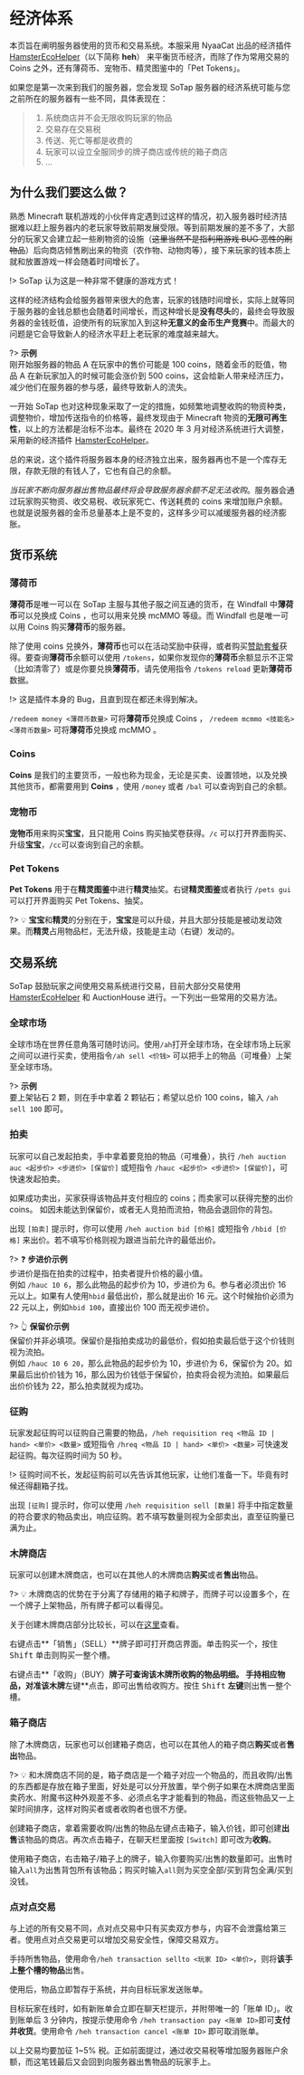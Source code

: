# 经济体系

本页旨在阐明服务器使用的货币和交易系统。本服采用 NyaaCat 出品的经济插件 [HamsterEcoHelper][1]（以下简称 **heh**） 来平衡货币经济，而除了作为常用交易的 Coins 之外，还有薄荷币、宠物币、精灵图鉴中的「Pet Tokens」。

如果您是第一次来到我们的服务器，您会发现 SoTap 服务器的经济系统可能与您之前所在的服务器有一些不同，具体表现在：

> 1. 系统商店并不会无限收购玩家的物品
> 2. 交易存在交易税
> 3. 传送、死亡等都是收费的
> 4. 玩家可以设立全服同步的牌子商店或传统的箱子商店
> 5. ...

## 为什么我们要这么做？

熟悉 Minecraft 联机游戏的小伙伴肯定遇到过这样的情况，初入服务器时经济拮据难以赶上服务器内的老玩家导致前期发展受限。等到前期发展的差不多了，大部分的玩家又会建立起一些刷物资的设施（~~这里当然不是指利用游戏 BUG 恶性的刷物品~~）后向商店倾售刷出来的物资（农作物、动物肉等），接下来玩家的钱本质上就和放置游戏一样会随着时间增长了。

!> SoTap 认为这是一种非常不健康的游戏方式！

这样的经济结构会给服务器带来很大的危害，玩家的钱随时间增长，实际上就等同于服务器的金钱总额也会随着时间增长，而这种增长是**没有尽头**的，最终会导致服务器的金钱贬值，迫使所有的玩家加入到这种**无意义的金币生产竞赛**中。而最大的问题是它会导致新人的经济水平赶上老玩家的难度越来越大。

?> **示例**<br>
刚开始服务器的物品 A 在玩家中的售价可能是 100 coins，随着金币的贬值，物品 A 在新玩家加入的时候可能会涨价到 500 coins，这会给新人带来经济压力，减少他们在服务器的参与感，最终导致新人的流失。


一开始 SoTap 也对这种现象采取了一定的措施，如频繁地调整收购的物资种类，调整物价，增加传送指令的价格等，最终发现由于 Minecraft 物资的**无限可再生性**，以上的方法都是治标不治本。最终在 2020 年 3 月对经济系统进行大调整，采用新的经济插件 [HamsterEcoHelper][1]。

总的来说，这个插件将服务器本身的经济独立出来，服务器再也不是一个库存无限，存款无限的有钱人了，它也有自己的余额。

*当玩家不断向服务器出售物品最终将会导致服务器余额不足无法收购*。服务器会通过玩家购买物资、收交易税、收玩家死亡、传送耗费的 coins 来增加账户余额。也就是说服务器的金币总量基本上是不变的，这样多少可以减缓服务器的经济膨胀。

## 货币系统

### 薄荷币

**薄荷币**是唯一可以在 SoTap 主服与其他子服之间互通的货币，在 Windfall 中**薄荷币**可以兑换成 Coins ，也可以用来兑换 mcMMO 等级。而 Windfall 也是唯一可以用 Coins 购买**薄荷币**的服务器。

除了使用 coins 兑换外，**薄荷币**也可以在活动奖励中获得，或者购买[赞助套餐][2]获得。要查询**薄荷币**余额可以使用 `/tokens`，如果你发现你的**薄荷币**余额显示不正常（比如清零了）或是你要兑换**薄荷币**，请先使用指令 `/tokens reload` 更新**薄荷币**数据。

!> 这是插件本身的 Bug，且直到现在都还未得到解决。

`/redeem money <薄荷币数量>` 可将**薄荷币**兑换成 Coins ， `/redeem mcmmo <技能名> <薄荷币数量>` 可将**薄荷币**兑换成 mcMMO 。 

### Coins

**Coins** 是我们的主要货币，一般也称为现金，无论是买卖、设置领地，以及兑换其他货币，都需要用到 **Coins** ，使用 `/money` 或者 `/bal` 可以查询到自己的余额。

### 宠物币

**宠物币**用来购买**宝宝**，且只能用 Coins 购买抽奖卷获得。`/c` 可以打开界面购买、升级**宝宝**，`/cc`可以查询到自己的余额。

### Pet Tokens

**Pet Tokens** 用于在**精灵图鉴**中进行**精灵**抽奖。右键**精灵图鉴**或者执行 `/pets gui` 可以打开界面购买 Pet Tokens、抽奖。

?> 💡 **宝宝**和**精灵**的分别在于，**宝宝**是可以升级，并且大部分技能是被动发动效果。而**精灵**占用物品栏，无法升级，技能是主动（右键）发动的。

## 交易系统

SoTap 鼓励玩家之间使用交易系统进行交易，目前大部分交易使用 [HamsterEcoHelper][1] 和 AuctionHouse 进行。一下列出一些常用的交易方法。

### 全球市场

全球市场在世界任意角落可随时访问。使用`/ah`打开全球市场，在全球市场上玩家之间可以进行买卖，使用指令`/ah sell <价钱>` 可以把手上的物品（可堆叠）上架至全球市场。

?> **示例**<br>
要上架钻石 2 颗，则在手中拿着 2 颗钻石；希望以总价 100 coins，输入 `/ah sell 100` 即可。

### 拍卖

玩家可以自己发起拍卖，手中拿着要竞拍的物品（可堆叠），执行 `/heh auction auc <起步价> <步进价> [保留价]` 或短指令 `/hauc <起步价> <步进价> [保留价]`，可快速发起拍卖。

如果成功卖出，买家获得该物品并支付相应的 coins；而卖家可以获得完整的出价 coins。 如因未能达到保留价，或者无人竞拍而流拍，物品会退回你的背包。

出现 `[拍卖]` 提示时，你可以使用 `/heh auction bid [价格]` 或短指令 `/hbid [价格]` 来出价。若不填写价格则视为跟进当前允许的最低出价。

?> ❓ **步进价示例**<br>
步进价是指在拍卖的过程中，拍卖者提升价格的最小值。<br>
例如 `/hauc 10 6`，那么此物品的起步价为 10，步进价为 6。参与者必须出价 16 元以上。如果有人使用`hbid` 最低出价，那么就是出价 16 元。这个时候抬价必须为 22 元以上，例如`hbid 100`，直接出价 100 而无视步进价。

?> 👆 **保留价示例**<br>
保留价并非必填项。保留价是指拍卖成功的最低价，假如拍卖最后低于这个价钱则视为流拍。<br>
例如 `/hauc 10 6 20`，那么此物品的起步价为 10，步进价为 6，保留价为 20。如果最后出价价钱为 16，那么因为价钱低于保留价，拍卖将会视为流拍。如果最后出价价钱为 22，那么拍卖就视为成功。


### 征购

玩家发起征购可以征购自己需要的物品，`/heh requisition req <物品 ID | hand> <单价> <数量>` 或短指令 `/hreq <物品 ID | hand> <单价> <数量>` 可快速发起征购。每次征购时间为 50 秒。

!> 征购时间不长，发起征购前可以先告诉其他玩家，让他们准备一下。毕竟有时候还得翻箱子找。

出现 `[征购]` 提示时，你可以使用 `/heh requisition sell [数量]` 将手中指定数量的符合要求的物品卖出，响应征购。若不填写数量则视为全部卖出，直至征购量已满为止。

### 木牌商店
玩家可以创建木牌商店，也可以在其他人的木牌商店**购买**或者**售出**物品。

?> 💡 木牌商店的优势在于分离了存储用的箱子和牌子，而牌子可以设置多个，在一个牌子上架物品，所有牌子都可以看得见。

关于创建木牌商店部分比较长，可以在[这里][3]查看。

右键点击**「销售」（SELL）**牌子即可打开商店界面。单击购买一个，按住 <kbd>Shift</kbd> 单击则购买一整个槽。

右键点击**「收购」（BUY）**牌子可查询该木牌所收购的物品明细。
手持相应物品，对准该木牌**左键**点击，即可出售给收购方。按住 <kbd>Shift</kbd> **左键**则出售一整个槽。

### 箱子商店
除了木牌商店，玩家也可以创建箱子商店，也可以在其他人的箱子商店**购买**或者**售出**物品。

?> 💡 和木牌商店不同的是，箱子商店是一个箱子对应一个物品的，而且收购/出售的东西都是存放在箱子里面，好处是可以分开放置，举个例子如果在木牌商店里面卖药水、附魔书这种外观差不多、必须点名字才能看到的物品，而这些物品又一上架时间排序，这样对购买者或者收购者也很不方便。

创建箱子商店，拿着需要收购/出售的物品左键点击箱子，输入价钱，即可创建**出售**该物品的商店。再次点击箱子，在聊天栏里面按 `[Switch]` 即可改为**收购**。

使用箱子商店，右击箱子/箱子上的牌子，输入你要购买/出售的数量即可。出售时输入`all`为出售背包所有该物品；购买时输入`all`则为买空全部/买到背包全满/买到没钱。


### 点对点交易

与上述的所有交易不同，点对点交易中只有买卖双方参与，内容不会泄露给第三者。使用点对点交易更可以增加交易安全性，保障交易双方。

手持所售物品，使用命令`/heh transaction sellto <玩家 ID> <单价>`，则将**该手上整个槽的物品**出售。

使用后，物品立即暂存于系统，并向目标玩家发送账单。

目标玩家在线时，如有新账单会立即在聊天栏提示，并附带唯一的「账单 ID」。收到账单后 3 分钟内，按提示使用命令 `/heh transaction pay <账单 ID>`即可**支付并收货**。使用命令 `/heh transaction cancel <账单 ID>` 即可取消账单。

以上交易均要加征 1~5% 税。正如前面提过，通过收交易税等增加服务器账户余额，而这笔钱最后又会回到向服务器出售物品的玩家手上。

[1]:/plugins/hamsterecohelper-guide.md
[2]:/extra.md
[3]:/plugins/hamsterecohelper-guide.md?id=%e6%9c%a8%e7%89%8c%e5%95%86%e5%ba%97
